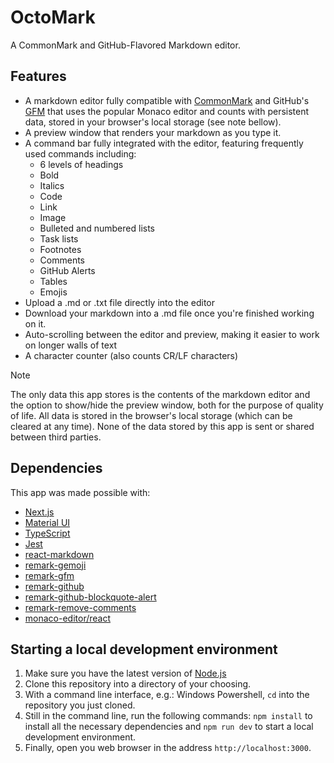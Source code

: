 # OctoMark

A CommonMark and GitHub-Flavored Markdown editor.

## Features

* A markdown editor fully compatible with [CommonMark](https://commonmark.org/) and GitHub's [GFM](https://github.github.com/gfm/) that uses the popular Monaco editor and counts with persistent data, stored in your browser's local storage (see note bellow).
* A preview window that renders your markdown as you type it.
* A command bar fully integrated with the editor, featuring frequently used commands including:
    * 6 levels of headings
    * Bold
    * Italics
    * Code
    * Link
    * Image
    * Bulleted and numbered lists
    * Task lists
    * Footnotes
    * Comments
    * GitHub Alerts
    * Tables
    * Emojis
* Upload a .md or .txt file directly into the editor
* Download your markdown into a .md file once you're finished working on it.
* Auto-scrolling between the editor and preview, making it easier to work on longer walls of text
* A character counter (also counts CR/LF characters)


> [!NOTE]
> The only data this app stores is the contents of the markdown editor and the option to show/hide the preview window, both for the purpose of quality of life. All data is stored in the browser's local storage (which can be cleared at any time). None of the data stored by this app is sent or shared between third parties.


## Dependencies
This app was made possible with:

* [Next.js](https://nextjs.org/)
* [Material UI](https://mui.com/)
* [TypeScript](https://www.typescriptlang.org/)
* [Jest](https://jestjs.io/)
* [react-markdown](https://www.npmjs.com/package/react-markdown/v/8.0.6)
* [remark-gemoji](https://www.npmjs.com/package/remark-gemoji)
* [remark-gfm](https://www.npmjs.com/package/remark-gfm)
* [remark-github](https://www.npmjs.com/package/remark-github)
* [remark-github-blockquote-alert](https://www.npmjs.com/package/remark-github-blockquote-alert)
* [remark-remove-comments](https://www.npmjs.com/package/remark-remove-comments)
* [monaco-editor/react](https://www.npmjs.com/package/@monaco-editor/react)

## Starting a local development environment

1. Make sure you have the latest version of [Node.js](https://nodejs.org/en/)
2. Clone this repository into a directory of your choosing.
3. With a command line interface, e.g.: Windows Powershell, `cd` into the repository you just cloned.
4. Still in the command line, run the following commands: `npm install` to install all the necessary dependencies and `npm run dev` to start a local development environment.
5. Finally, open you web browser in the address `http://localhost:3000`.